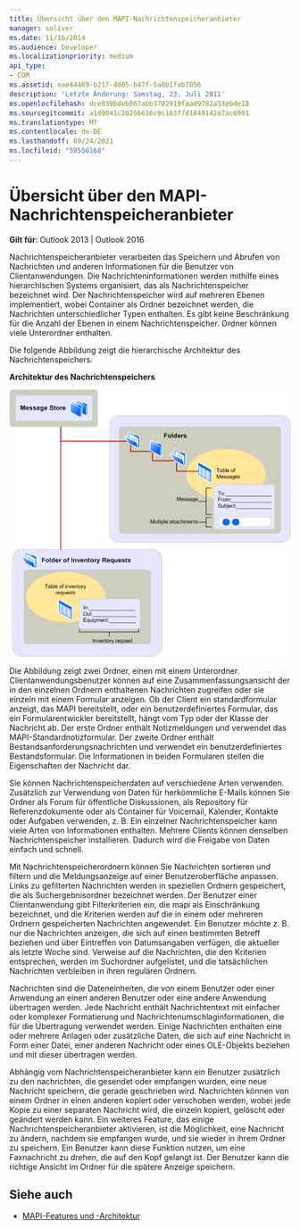```yaml
---
title: Übersicht über den MAPI-Nachrichtenspeicheranbieter
manager: soliver
ms.date: 11/16/2014
ms.audience: Developer
ms.localizationpriority: medium
api_type:
- COM
ms.assetid: eae44469-b217-4d05-b47f-5a0b1fab7056
description: 'Letzte Änderung: Samstag, 23. Juli 2011'
ms.openlocfilehash: dce839bdeb067abb3702919faad9782a53ebde18
ms.sourcegitcommit: a1d9041c20256616c9c183f7d1049142a7ac6991
ms.translationtype: MT
ms.contentlocale: de-DE
ms.lasthandoff: 09/24/2021
ms.locfileid: "59556168"
---
```

# <a name="mapi-message-store-provider-overview"></a>Übersicht über den MAPI-Nachrichtenspeicheranbieter
  
**Gilt für**: Outlook 2013 | Outlook 2016 
  
Nachrichtenspeicheranbieter verarbeiten das Speichern und Abrufen von Nachrichten und anderen Informationen für die Benutzer von Clientanwendungen. Die Nachrichteninformationen werden mithilfe eines hierarchischen Systems organisiert, das als Nachrichtenspeicher bezeichnet wird. Der Nachrichtenspeicher wird auf mehreren Ebenen implementiert, wobei Container als Ordner bezeichnet werden, die Nachrichten unterschiedlicher Typen enthalten. Es gibt keine Beschränkung für die Anzahl der Ebenen in einem Nachrichtenspeicher. Ordner können viele Unterordner enthalten. 
  
Die folgende Abbildung zeigt die hierarchische Architektur des Nachrichtenspeichers.
  
**Architektur des Nachrichtenspeichers**
  
![Architektur des Nachrichtenspeichers](media/amapi_03.gif "Architektur des Nachrichtenspeichers")
  
Die Abbildung zeigt zwei Ordner, einen mit einem Unterordner. Clientanwendungsbenutzer können auf eine Zusammenfassungsansicht der in den einzelnen Ordnern enthaltenen Nachrichten zugreifen oder sie einzeln mit einem Formular anzeigen. Ob der Client ein standardformular anzeigt, das MAPI bereitstellt, oder ein benutzerdefiniertes Formular, das ein Formularentwickler bereitstellt, hängt vom Typ oder der Klasse der Nachricht ab. Der erste Ordner enthält Notizmeldungen und verwendet das MAPI-Standardnotizformular. Der zweite Ordner enthält Bestandsanforderungsnachrichten und verwendet ein benutzerdefiniertes Bestandsformular. Die Informationen in beiden Formularen stellen die Eigenschaften der Nachricht dar.
  
Sie können Nachrichtenspeicherdaten auf verschiedene Arten verwenden. Zusätzlich zur Verwendung von Daten für herkömmliche E-Mails können Sie Ordner als Forum für öffentliche Diskussionen, als Repository für Referenzdokumente oder als Container für Voicemail, Kalender, Kontakte oder Aufgaben verwenden, z. B. Ein einzelner Nachrichtenspeicher kann viele Arten von Informationen enthalten. Mehrere Clients können denselben Nachrichtenspeicher installieren. Dadurch wird die Freigabe von Daten einfach und schnell. 
  
Mit Nachrichtenspeicherordnern können Sie Nachrichten sortieren und filtern und die Meldungsanzeige auf einer Benutzeroberfläche anpassen. Links zu gefilterten Nachrichten werden in speziellen Ordnern gespeichert, die als Suchergebnisordner bezeichnet werden. Der Benutzer einer Clientanwendung gibt Filterkriterien ein, die mapi als Einschränkung bezeichnet, und die Kriterien werden auf die in einem oder mehreren Ordnern gespeicherten Nachrichten angewendet. Ein Benutzer möchte z. B. nur die Nachrichten anzeigen, die sich auf einen bestimmten Betreff beziehen und über Eintreffen von Datumsangaben verfügen, die aktueller als letzte Woche sind. Verweise auf die Nachrichten, die den Kriterien entsprechen, werden im Suchordner aufgelistet, und die tatsächlichen Nachrichten verbleiben in ihren regulären Ordnern.
  
Nachrichten sind die Dateneinheiten, die von einem Benutzer oder einer Anwendung an einen anderen Benutzer oder eine andere Anwendung übertragen werden. Jede Nachricht enthält Nachrichtentext mit einfacher oder komplexer Formatierung und Nachrichtenumschlaginformationen, die für die Übertragung verwendet werden. Einige Nachrichten enthalten eine oder mehrere Anlagen oder zusätzliche Daten, die sich auf eine Nachricht in Form einer Datei, einer anderen Nachricht oder eines OLE-Objekts beziehen und mit dieser übertragen werden. 
  
Abhängig vom Nachrichtenspeicheranbieter kann ein Benutzer zusätzlich zu den nachrichten, die gesendet oder empfangen wurden, eine neue Nachricht speichern, die gerade geschrieben wird. Nachrichten können von einem Ordner in einen anderen kopiert oder verschoben werden, wobei jede Kopie zu einer separaten Nachricht wird, die einzeln kopiert, gelöscht oder geändert werden kann. Ein weiteres Feature, das einige Nachrichtenspeicheranbieter aktivieren, ist die Möglichkeit, eine Nachricht zu ändern, nachdem sie empfangen wurde, und sie wieder in ihrem Ordner zu speichern. Ein Benutzer kann diese Funktion nutzen, um eine Faxnachricht zu drehen, die auf den Kopf gelangt ist. Der Benutzer kann die richtige Ansicht im Ordner für die spätere Anzeige speichern. 
  
## <a name="see-also"></a>Siehe auch

- [MAPI-Features und -Architektur](mapi-features-and-architecture.md)

